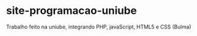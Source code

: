 # site-programacao-uniube
Trabalho feito na uniube, integrando PHP, javaScript, HTML5 e CSS (Bulma)
